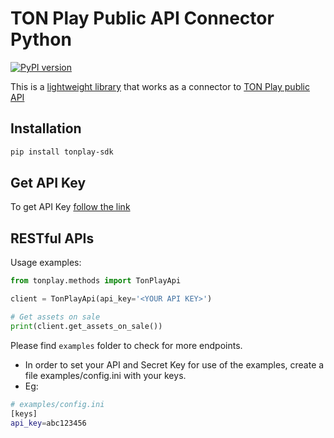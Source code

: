 # TON Play Public API Connector Python

[![PyPI version](https://img.shields.io/pypi/v/tonplay-sdk)](https://pypi.python.org/pypi/tonplay-sdk)

This is a [lightweight library](https://gitlab.com/ton-play/python-sdk) that works as a connector to [TON Play public API](https://docs.tonplay.io/)
## Installation

```bash
pip install tonplay-sdk
```

## Get API Key

To get API Key [follow the link](https://docs.tonplay.io/digital-assets-api/api-key)

## RESTful APIs

Usage examples:
```python
from tonplay.methods import TonPlayApi

client = TonPlayApi(api_key='<YOUR API KEY>')

# Get assets on sale
print(client.get_assets_on_sale())
```

Please find `examples` folder to check for more endpoints.
- In order to set your API and Secret Key for use of the examples, create a file examples/config.ini with your keys.
- Eg:
```bash
# examples/config.ini
[keys]
api_key=abc123456
```
